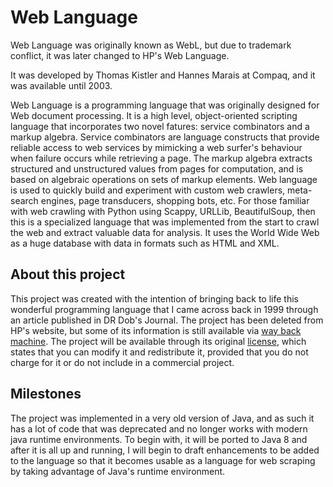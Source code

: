 # Web Language

Web Language was originally known as WebL, but due to trademark conflict, it was later changed to HP's Web Language. 

It was developed by Thomas Kistler and Hannes Marais at Compaq, and it was available until 2003.

Web Language is a programming language that was originally designed for Web document processing. It is a high level, object-oriented scripting language that incorporates two novel fatures: service combinators and a markup algebra. Service combinators are language constructs that provide reliable access to web services by mimicking a web surfer's behaviour when failure occurs while retrieving a page. The markup algebra extracts structured and unstructured values from pages for computation, and is based on algebraic operations on sets of markup elements. Web language is used to quickly build and experiment with custom web crawlers, meta-search engines, page transducers, shopping bots, etc. For those familiar with web crawling with Python using Scappy, URLLib, BeautifulSoup, then this is a specialized language that was implemented from the start to crawl the web and extract valuable data for analysis. It uses the World Wide Web as a huge database with data in formats such as HTML and XML.

## About this project

This project was created with the intention of bringing back to life this wonderful programming language that I came across back in 1999 through an article published in DR Dob's Journal. The project has been deleted from HP's website, but some of its information is still available via [way back machine](https://web.archive.org/web/20070507043202/http://www.hpl.hp.com/downloads/crl/webl/index.html). The project will be available through its original [license](License.md), which states that you can modify it and redistribute it, provided that you do not charge for it or do not include in a commercial project. 

## Milestones

The project was implemented in a very old version of Java, and as such it has a lot of code that was deprecated and no longer works with modern java runtime environments. To begin with, it will be ported to Java 8 and after it is all up and running, I will begin to draft enhancements to be added to the language so that it becomes usable as a language for web scraping by taking advantage of Java's runtime environment.


